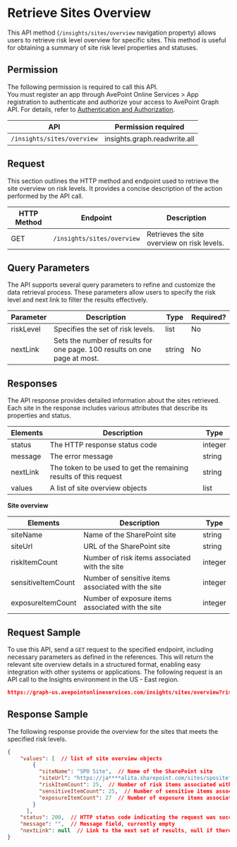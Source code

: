 # Retrieve Sites Overview

This API method (`/insights/sites/overview` navigation property) allows users to retrieve risk level overview for specific sites. This method is useful for obtaining a summary of site risk level properties and statuses.

## Permission

The following permission is required to call this API.  
You must register an app through AvePoint Online Services > App registration to authenticate and authorize your access to AvePoint Graph API. For details, refer to [Authentication and Authorization](https://learn.avepoint.com/docs/Use-AvePoint-Graph-API.html#authentication-and-authorization).

| API     | Permission required | 
|-------------------|---------------|
| `/insights/sites/overview` | insights.graph.readwrite.all|  



## Request

This section outlines the HTTP method and endpoint used to retrieve the site overview on risk levels. It provides a concise description of the action performed by the API call. 

| HTTP Method | Endpoint | Description |
| --- | --- | --- |
| GET | `/insights/sites/overview` | Retrieves the site overview on risk levels. |



## Query Parameters

The API supports several query parameters to refine and customize the data retrieval process. These parameters allow users to specify the risk level and next link to filter the results effectively.

| Parameter | Description                              | Type    | Required? |
|-----------|------------------------------------------|---------|-----------|
| riskLevel | Specifies the set of risk levels.            | list   | No        |
| nextLink  | Sets the number of results for one page. 100 results on one page at most. | string  | No        |

## Responses

The API response provides detailed information about the sites retrieved. Each site in the response includes various attributes that describe its properties and status. 

| Elements | Description                        | Type    |
|----------|------------------------------------|---------|
| status   | The HTTP response status code      | integer |
| message  | The error message                  | string  |
| nextLink | The token to be used to get the remaining results of this request | string  |
| values   | A list of site overview objects | list   |

**Site overview**

| Elements | Description                        | Type    |
|----------|------------------------------------|---------|
| siteName           | Name of the SharePoint site           |     string   |
| siteUrl            | URL of the SharePoint site                            |   string   |
| riskItemCount      | Number of risk items associated with the site         | integer|
| sensitiveItemCount | Number of sensitive items associated with the site    | integer|
| exposureItemCount  | Number of exposure items associated with the site     | integer|  

## Request Sample

To use this API, send a `GET` request to the specified endpoint, including necessary parameters as defined in the references. This will return the relevant site overview details in a structured format, enabling easy integration with other systems or applications. The following request is an API call to the Insights environment in the US - East region.

```json
https://graph-us.avepointonlineservices.com/insights/sites/overview?riskLevel=1&riskLevel=2&riskLevel=3&nextLink=12313
```

## Response Sample

The following response provide the overview for the sites that meets the specified risk levels.

```json
{
    "values": [  // list of site overview objects
        {
          "siteName": "SPO Site",  // Name of the SharePoint site
          "siteUrl": "https://ja****alita.sharepoint.com/sites/sposite",  // URL of the SharePoint site
          "riskItemCount": 25,  // Number of risk items associated with the site
          "sensitiveItemCount": 25,  // Number of sensitive items associated with the site
          "exposureItemCount": 27  // Number of exposure items associated with the site
        }
      ],
    "status": 200,  // HTTP status code indicating the request was successful
    "message": "",  // Message field, currently empty
    "nextLink": null  // Link to the next set of results, null if there are no more results
}